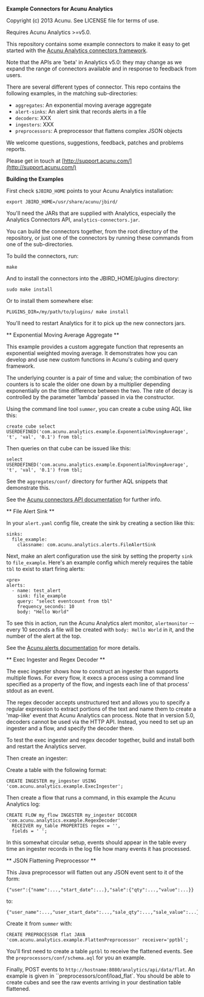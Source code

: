 
**Example Connectors for Acunu Analytics**

Copyright (c) 2013 Acunu. See LICENSE file for terms of use.

Requires Acunu Analytics >=v5.0.

This repository contains some example connectors to make it easy to get started
 with the [Acunu Analytics connectors framework](http://www.acunu.com/documentation.html#%2Fv5.0%2Fdeveloper%2Fplugins.html).

Note that the APIs are 'beta' in Analytics v5.0: they may change as we expand
 the range of connectors available and in response to feedback from users. 

There are several different types of connector. This repo contains the following
 examples, in the matching sub-directories:

* `aggregates`: An exponential moving average aggregate
* `alert-sinks`: An alert sink that records alerts in a file
* `decoders`: XXX
* `ingesters`: XXX
* `preprocessors`: A preprocessor that flattens complex JSON objects

We welcome questions, suggestions, feedback, patches and problems reports. 

Please get in touch at [http://support.acunu.com/](http://support.acunu.com/)


**Building the Examples**

First check `$JBIRD_HOME` points to your Acunu Analytics installation:

    export JBIRD_HOME=/usr/share/acunu/jbird/

You'll need the JARs that are supplied with Analytics, especially the Analytics
Connectors API, `analytics-connectors.jar`.

You can build the connectors together, from the root directory of the
repository, or just one of the connectors by running these commands from 
one of the sub-directories.

To build the connectors, run:

    make
  
And to install the connectors into the JBIRD_HOME/plugins directory:

    sudo make install
  
Or to install them somewhere else:

    PLUGINS_DIR=/my/path/to/plugins/ make install
  
You'll need to restart Analytics for it to pick up the new connectors jars.


** Exponential Moving Average Aggregate **

This example provides a custom aggregate function that represents an exponential 
weighted moving average. It demonstrates how you can develop and use new custom 
functions in Acunu's cubing and query framework.  

The underlying counter is a pair of time and value; the combination of two 
counters is to scale the older one down by a multiplier depending exponentially
on the time difference between the two. The rate of decay is controlled by the
parameter 'lambda' passed in via the constructor.

Using the command line tool `summer`, you can create a cube using AQL like this: 

    create cube select USERDEFINED('com.acunu.analytics.example.ExponentialMovingAverage', 't', 'val', '0.1') from tbl;

Then queries on that cube can be issued like this:

    select USERDEFINED('com.acunu.analytics.example.ExponentialMovingAverage', 't', 'val', '0.1') from tbl;

See the `aggregates/conf/` directory for further AQL snippets that demonstrate 
this.

See the [Acunu connectors API documentation](http://www.acunu.com//documentation.html#%2Fv5.0%2Fdeveloper%2Fplugins.html%2Faggregates) 
for further info.


** File Alert Sink **

In your `alert.yaml` config file, create the sink by creating a section 
like this:

    sinks:
      file_example:
        classname: com.acunu.analytics.alerts.FileAlertSink

Next, make an alert configuration use the sink by setting the property `sink` 
to `file_example`. Here's an example config which merely requires the table 
`tbl` to exist to start firing alerts:
 
    <pre>
    alerts:
      - name: test_alert
        sink: file_example
        query: "select eventcount from tbl"
        frequency_seconds: 10
        body: "Hello World"

To see this in action, run the Acunu Analytics alert monitor, `alertmonitor` -- 
every 10 seconds a file will be created with `body: Hello World` in it, and 
the number of the alert at the top.

See the [Acunu alerts documentation](http://www.acunu.com//documentation.html#%2Fv5.0%2Fdeveloper%2Falerts.html) 
for more details.


** Exec Ingester and Regex Decoder **

The exec ingester shows how to construct an ingester than supports multiple flows. 
For every flow, it execs a process using a command line specified as a property of 
the flow, and ingests each line of that process' stdout as an event.  

The regex decoder accepts unstructured text and allows you to specify a regular 
expression to extract portions of the text and name them to create a 'map-like' 
event that Acunu Analytics can process. Note that in version 5.0, decoders cannot 
be used via the HTTP API. Instead, you need to set up an ingester and a flow, and 
specify the decoder there.

To test the exec ingester and regex decoder together, build and install both and
restart the Analytics server.

Then create an ingester:

Create a table with the following format:

    CREATE INGESTER my_ingester USING 'com.acunu.analytics.example.ExecIngester';

Then create a flow that runs a command, in this example the Acunu Analytics log: 

    CREATE FLOW my_flow INGESTER my_ingester DECODER 'com.acunu.analytics.example.RegexDecoder' 
      RECEIVER my_table PROPERTIES regex = '', 
      fields = ' ';

In this somewhat circular setup, events should appear in the table every time an 
ingester records in the log file how many events it has processed.


** JSON Flattening Preprocessor **

This Java preprocessor will flatten out any JSON event sent to it of the form:

    {"user":{"name":...,"start_date":...},"sale":{"qty":...,"value":...}}

to: 

    {"user_name":...,"user_start_date":...,"sale_qty":...,"sale_value":...}

Create it from `summer` with:

    CREATE PREPROCESSOR flat JAVA 'com.acunu.analytics.example.FlattenPreprocessor' receiver='pptbl';    

You'll first need to create a table `pptbl` to receive the flattened events. See the 
`preprocessors/conf/schema.aql` for you an example.

Finally, POST events to `http://hostname:8080/analytics/api/data/flat`. An example 
is given in ``preprocessors/conf/load_flat`. You should be able to create cubes 
and see the raw events arriving in your destination table flattened. 
